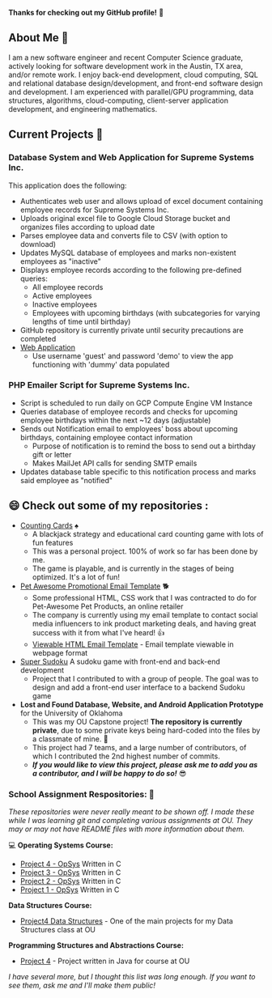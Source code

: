 **Thanks for checking out my GitHub profile!**   👋

## About Me   🙂

I am a new software engineer and recent Computer Science graduate, actively looking for software development work in the Austin, TX area, and/or remote work. I enjoy back-end development, cloud computing, SQL and relational database design/development, and front-end software design and development. I am experienced with parallel/GPU programming, data structures, algorithms, cloud-computing, client-server application development, and engineering mathematics. 

## Current Projects   📂

### Database System and Web Application for Supreme Systems Inc.

This application does the following:
- Authenticates web user and allows upload of excel document containing employee records for Supreme Systems Inc.
- Uploads original excel file to Google Cloud Storage bucket and organizes files according to upload date
- Parses employee data and converts file to CSV (with option to download)
- Updates MySQL database of employees and marks non-existent employees as "inactive"
- Displays employee records according to the following pre-defined queries:
  - All employee records
  - Active employees
  - Inactive employees
  - Employees with upcoming birthdays (with subcategories for varying lengths of time until birthday)
- GitHub repository is currently private until security precautions are completed
- [Web Application](https://app.gabrielscott.io)
  - Use username 'guest' and password 'demo' to view the app functioning with 'dummy' data populated 

### PHP Emailer Script for Supreme Systems Inc.

- Script is scheduled to run daily on GCP Compute Engine VM Instance 
- Queries database of employee records and checks for upcoming employee birthdays within the next ~12 days (adjustable)
- Sends out Notification email to employees' boss about upcoming birthdays, containing employee contact information
  - Purpose of notification is to remind the boss to send out a birthday gift or letter
  - Makes MailJet API calls for sending SMTP emails
- Updates database table specific to this notification process and marks said employee as "notified"

## 😄 Check out some of my repositories :

- [Counting Cards](https://github.com/gaberull/CountingCards)     ♠️
  - A blackjack strategy and educational card counting game with lots of fun features
  - This was a personal project. 100% of work so far has been done by me. 
  - The game is playable, and is currently in the stages of being optimized. It's a lot of fun!
- [Pet Awesome Promotional Email Template](https://github.com/gaberull/gaberull.github.io)  🐕
  - Some professional HTML, CSS work that I was contracted to do for Pet-Awesome Pet Products, an online retailer
  - The company is currently using my email template to contact social media influencers to ink product marketing deals, and having great success with it from what I've heard! 👍 
  - [Viewable HTML Email Template](https://gaberull.github.io) - Email template viewable in webpage format
- [Super Sudoku](https://github.com/gaberull/SuperSudoku) A sudoku game with front-end and back-end development
  - Project that I contributed to with a group of people. The goal was to design and add a front-end user interface to a backend Sudoku game  
- **Lost and Found Database, Website, and Android Application Prototype** for the University of Oklahoma
  - This was my OU Capstone project! **The repository is currently private**, due to some private keys being hard-coded into the files by a classmate of mine.  💩
  - This project had 7 teams, and a large number of contributors, of which I contributed the 2nd highest number of commits. 
  - ***If you would like to view this project, please ask me to add you as a contributor, and I will be happy to do so!***
😎

### School Assignment Respositories:     📔 

*These repositories were never really meant to be shown off. I made these while I was learning git and completing various assignments at OU. They may or may not have README files with more information about them.*

💻  **Operating Systems Course:**

- [Project 4 - OpSys](https://github.com/gaberull/OpSysProject4) Written in C
- [Project 3 - OpSys](https://github.com/gaberull/OpSysProject3) Written in C
- [Project 2 - OpSys](https://github.com/gaberull/OpSysProject2) Written in C
- [Project 1 - OpSys](https://github.com/gaberull/opSysProject1) Written in C

**Data Structures Course:** 

- [Project4 Data Structures](https://github.com/gaberull/DataStructProject4) - One of the main projects for my Data Structures class at OU

**Programming Structures and Abstractions Course:** 

- [Project 4](https://github.com/gaberull/project4) - Project written in Java for course at OU

*I have several more, but I thought this list was long enough. If you want to see them, ask me and I'll make them public!*

<!--
Complete list of emoji:

https://gist.github.com/rxaviers/7360908#file-gistfile1-md

type a colon and start typing to get a drop-down of emoji options


**gaberull/gaberull** is a ✨ _special_ ✨ repository because its `README.md` (this file) appears on your GitHub profile.

Here are some ideas to get you started:

- 🔭 I’m currently working on ...
- 🌱 I’m currently learning ...
- 👯 I’m looking to collaborate on ...
- 🤔 I’m looking for help with ...
- 💬 Ask me about ...
- 📫 How to reach me: ...
- 😄 Pronouns: ...
- ⚡ Fun fact: ...

-->
